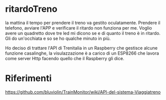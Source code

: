 # ritardoTreno

la mattina il tempo per prendere il treno va gestito oculatamente. Prendere il telefono, avviare l'APP e verificare il ritardo non funziona per me.
Voglio avere un quadretto dove tre led mi dicono se e di quanto il treno è in ritardo. Gli do un'occhiata e so se ho qualche minuto in più.

Ho deciso di trattare l'API di Trenitalia in un Raspberry che gestisce alcune funzione casalinghe, la visulazzazione è a carico di un ESP8266 che lavora come server Http facendo quello che il Raspberry gli dice.


# Riferimenti
https://github.com/bluviolin/TrainMonitor/wiki/API-del-sistema-Viaggiatreno
